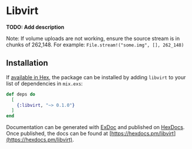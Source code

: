 # Libvirt

**TODO: Add description**

Note: If volume uploads are not working, ensure the source stream is in chunks of 262,148. For example: `File.stream!("some.img", [], 262_148)`

## Installation

If [available in Hex](https://hex.pm/docs/publish), the package can be installed
by adding `libvirt` to your list of dependencies in `mix.exs`:

```elixir
def deps do
  [
    {:libvirt, "~> 0.1.0"}
  ]
end
```

Documentation can be generated with [ExDoc](https://github.com/elixir-lang/ex_doc)
and published on [HexDocs](https://hexdocs.pm). Once published, the docs can
be found at [https://hexdocs.pm/libvirt](https://hexdocs.pm/libvirt).


